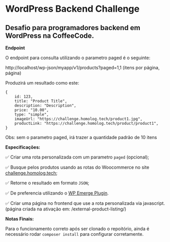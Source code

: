 # WordPress Backend Challenge

## Desafio para programadores backend em WordPress na CoffeeCode.

**Endpoint**

O endpoint para consulta utilizando o parametro paged é o seguinte:

http://localhost/wp-json/myapp/v1/products?paged=1,1 (itens por página, página)

Produzirá um resultado como este:

```
{
    id: 123,
    title: "Product Title",
    description: "Description",
    price: "10.00",
    type: "simple",
    imageUrl: "https://challenge.homolog.tech/product1.jpg",
    productLink: "https://challenge.homolog.tech/product/product1",
}
```

Obs: sem o parametro paged, irá trazer a quantidade padrão de 10 itens

**Especifícações:**

✅ Criar uma rota personalizada com um parametro `paged` (opcional);

✅ Busque pelos produtos usando as rotas do Woocommerce no site [challenge.homolog.tech](https://challenge.homolog.tech/);

✅ Retorne o resultado em formato `JSON`;

✅ De preferencia utilizando o [WP Emerge Plugin](https://docs.wpemerge.com/#/starter/plugin/quickstart).

✅ Criar uma página no frontend que use a rota personalizada via javascript. (página criada na ativação em: /external-product-listing/)

**Notas Finais:**

Para o funcionamento correto após ser clonado o repoitório, ainda é necessário rodar `composer install` para configurar corretamente.
